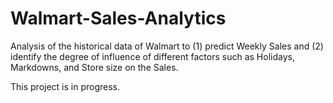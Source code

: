 # Walmart-Sales-Analytics
Analysis of the historical data of Walmart to (1) predict Weekly Sales and (2) identify the degree of influence of different factors such as Holidays, Markdowns, and Store size on the Sales.

This project is in progress.
